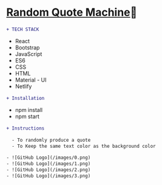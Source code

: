 
# [Random Quote Machine](https://my-random-quote.netlify.app):memo:
```diff
+ TECH STACK
```
* React
* Bootstrap
* JavaScript
* ES6
* CSS
* HTML
* Material - UI
* Netlify

```diff
+ Installation
```
* npm install
* npm start

```diff
+ Instructions
```

```
  - To randomly produce a quote
  - To Keep the same text color as the background color
```
    - ![GitHub Logo](/images/0.png)
    - ![GitHub Logo](/images/1.png)
    - ![GitHub Logo](/images/2.png) 
    - ![GitHub Logo](/images/3.png)
 
